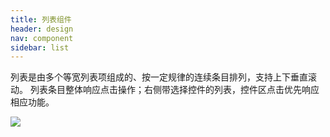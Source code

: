 ```yaml
---
title: 列表组件
header: design
nav: component
sidebar: list
---
```


列表是由多个等宽列表项组成的、按一定规律的连续条目排列，支持上下垂直滚动。
列表条目整体响应点击操作；右侧带选择控件的列表，控件区点击优先响应相应功能。

<div class="m-doc-custom-examples">
	<div class="m-doc-custom-examples-correct ">
		<img src="../../../img/design/component/list/1.png">
	</div>
</div>